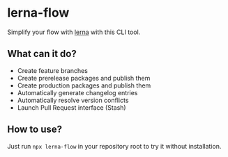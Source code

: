 # lerna-flow

Simplify your flow with [lerna](https://github.com/lerna/lerna) with this CLI tool.

## What can it do?
 - Create feature branches
 - Create prerelease packages and publish them
 - Create production packages and publish them
 - Automatically generate changelog entries
 - Automatically resolve version conflicts
 - Launch Pull Request interface (Stash)
 
 ## How to use?
 
 Just run ```npx lerna-flow``` in your repository root to try it without installation.
